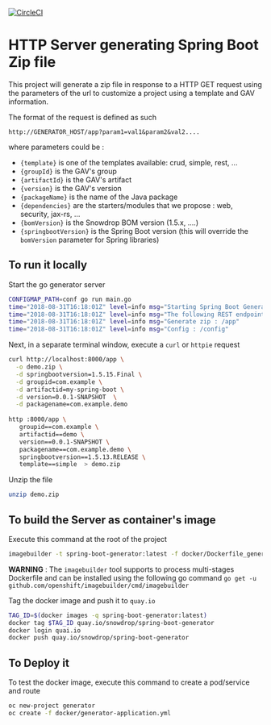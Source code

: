 [![CircleCI](https://circleci.com/gh/snowdrop/generator/tree/master.svg?style=shield)](https://circleci.com/gh/snowdrop/generator/tree/master)

# HTTP Server generating Spring Boot Zip file

This project will generate a zip file in response to a HTTP GET request using the parameters of the url to customize a project using a template
and GAV information.

The format of the request is defined as such

`http://GENERATOR_HOST/app?param1=val1&param2&val2....`

where parameters could be :
  - `{template}` is one of the templates available: crud, simple, rest, ...
  - `{groupId}` is the GAV's group
  - `{artifactId}` is the GAV's artifact
  - `{version}` is the GAV's version
  - `{packageName}` is the name of the Java package
  - `{dependencies}` are the starters/modules that we propose : web, security, jax-rs, ...
  - `{bomVersion}` is the Snowdrop BOM version (1.5.x, ....) 
  - `{springbootVersion}` is the Spring Boot version  (this will override the `bomVersion` parameter for Spring libraries)

## To run it locally

Start the go generator server

```bash
CONFIGMAP_PATH=conf go run main.go
time="2018-08-31T16:18:01Z" level=info msg="Starting Spring Boot Generator Server on port 8080 - Version 0.0.5 (4462d0b)"
time="2018-08-31T16:18:01Z" level=info msg="The following REST endpoints are available : "
time="2018-08-31T16:18:01Z" level=info msg="Generate zip : /app"
time="2018-08-31T16:18:01Z" level=info msg="Config : /config"
```

Next, in a separate terminal window, execute a `curl` or `httpie` request

```bash
curl http://localhost:8000/app \
  -o demo.zip \
  -d springbootversion=1.5.15.Final \
  -d groupid=com.example \
  -d artifactid=my-spring-boot \
  -d version=0.0.1-SNAPSHOT  \
  -d packagename=com.example.demo
  
http :8000/app \
   groupid==com.example \
   artifactid==demo \
   version==0.0.1-SNAPSHOT \
   packagename==com.example.demo \
   springbootversion==1.5.13.RELEASE \
   template==simple  > demo.zip  
``` 

Unzip the file

```bash
unzip demo.zip
```

## To build the Server as container's image

Execute this command at the root of the project
```bash
imagebuilder -t spring-boot-generator:latest -f docker/Dockerfile_generator .
```

**WARNING** : The `imagebuilder` tool supports to process multi-stages Dockerfile and can be installed using the following go command `go get -u github.com/openshift/imagebuilder/cmd/imagebuilder`

Tag the docker image and push it to `quay.io`

```bash
TAG_ID=$(docker images -q spring-boot-generator:latest)
docker tag $TAG_ID quay.io/snowdrop/spring-boot-generator
docker login quai.io
docker push quay.io/snowdrop/spring-boot-generator
```

## To Deploy it

To test the docker image, execute this command to create a pod/service and route
```bash
oc new-project generator
oc create -f docker/generator-application.yml
```
